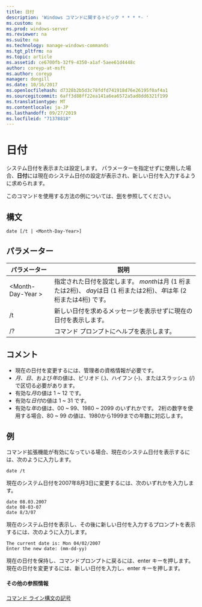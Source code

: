 ```yaml
---
title: 日付
description: 'Windows コマンドに関するトピック * * * *- '
ms.custom: na
ms.prod: windows-server
ms.reviewer: na
ms.suite: na
ms.technology: manage-windows-commands
ms.tgt_pltfrm: na
ms.topic: article
ms.assetid: ce6700fb-32f9-4350-a1af-5aee61d4448c
author: coreyp-at-msft
ms.author: coreyp
manager: dongill
ms.date: 10/16/2017
ms.openlocfilehash: d7328b2b5d3c78fdfd741918d76e26195f0af4a1
ms.sourcegitcommit: 6aff3d88ff22ea141a6ea6572a5ad8dd6321f199
ms.translationtype: MT
ms.contentlocale: ja-JP
ms.lasthandoff: 09/27/2019
ms.locfileid: "71378818"
---
```

# <a name="date"></a>日付



システム日付を表示または設定します。 パラメーターを指定せずに使用した場合、**日付**には現在のシステム日付の設定が表示され、新しい日付を入力するように求められます。

このコマンドを使用する方法の例については、[例](#BKMK_examples)を参照してください。

## <a name="syntax"></a>構文

```
date [/t | <Month-Day-Year>]
```

## <a name="parameters"></a>パラメーター

|パラメーター|説明|
|---------|-----------|
|\<Month-Day-Year >|指定された日付を設定します。 *month*は月 (1 桁または2桁)、 *day*は日 (1 桁または2桁)、*年*は年 (2 桁または4桁) です。|
|/t|新しい日付を求めるメッセージを表示せずに現在の日付を表示します。|
|/?|コマンド プロンプトにヘルプを表示します。|

## <a name="remarks"></a>コメント

-   現在の日付を変更するには、管理者の資格情報が必要です。
-   *月*、*日*、および*年*の値は、ピリオド (.)、ハイフン (-)、またはスラッシュ (/) で区切る必要があります。
-   有効な*月*の値は 1 ~ 12 です。
-   有効な*日付*の値は 1 ~ 31 です。
-   有効な*年*の値は、00 ~ 99、1980 ~ 2099 のいずれかです。 2桁の数字を使用する場合、80 ~ 99 の値は、1980から1999までの年数に対応します。

## <a name="BKMK_examples"></a>例

コマンド拡張機能が有効になっている場合、現在のシステム日付を表示するには、次のように入力します。
```
date /t
```
現在のシステム日付を2007年8月3日に変更するには、次のいずれかを入力します。
```
date 08.03.2007
date 08-03-07
date 8/3/07
```
現在のシステム日付を表示し、その後に新しい日付を入力するプロンプトを表示するには、次のように入力します。
```
The current date is: Mon 04/02/2007
Enter the new date: (mm-dd-yy)
```
現在の日付を保持し、コマンドプロンプトに戻るには、enter キーを押します。 現在の日付を変更するには、新しい日付を入力し、enter キーを押します。

#### <a name="additional-references"></a>その他の参照情報

[コマンド ライン構文の記号](command-line-syntax-key.md)